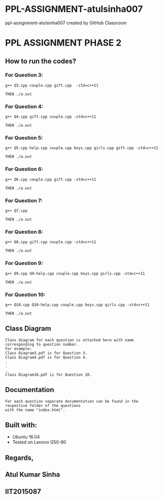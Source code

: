 # PPL-ASSIGNMENT-atulsinha007
ppl-assignment-atulsinha007 created by GitHub Classroom


# PPL ASSIGNMENT PHASE 2

## How to run the codes?


### For Question 3: 
```
g++ Q3.cpp couple.cpp gift.cpp  -std=c++11

THEN ./a.out
```

### For Question 4:
```
g++ Q4.cpp gift.cpp couple.cpp -std=c++11

THEN ./a.out
```

### For Question 5:
```
g++ Q5.cpp help.cpp couple.cpp boys.cpp girls.cpp gift.cpp -std=c++11

THEN ./a.out
```

### For Question 6:
```
g++ Q6.cpp couple.cpp gift.cpp -std=c++11

THEN ./a.out
```

### For Question 7:
```
g++ Q7.cpp

THEN ./a.out
```

### For Question 8:
```
g++ Q8.cpp gift.cpp couple.cpp -std=c++11

THEN ./a.out
```

### For Question 9:
```
g++ Q9.cpp Q9-help.cpp couple.cpp boys.cpp girls.cpp -std=c++11

THEN ./a.out
```

### For Question 10:
```
g++ Q10.cpp Q10-help.cpp couple.cpp boys.cpp girls.cpp -std=c++11

THEN ./a.out
```
## Class Diagram
```
Class diagram for each question is attached here with name corresponding to question number.
For example: 
Class Diagram3.pdf is for Question 3.
Class Diagram4.pdf is for Question 4.
.
.
.
Class Diagram10.pdf is for Question 10.
```
## Documentation
```
For each question separate documentation can be found in the respective folder of the questions 
with the name "index.html".
```


## Built with: 
* Ubuntu 16.04
* Tested on Lenovo G50-80



## Regards,  
## Atul Kumar Sinha  
## IIT2015087
